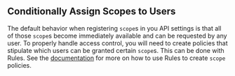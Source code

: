 ## Conditionally Assign Scopes to Users

The default behavior when registering `scope`s in you API settings is that all of those `scope`s become immediately available and can be requested by any user. To properly handle access control, you will need to create policies that stipulate which users can be granted certain `scope`s. This can be done with Rules. See the [documentation](/rules) for more on how to use Rules to create `scope` policies.